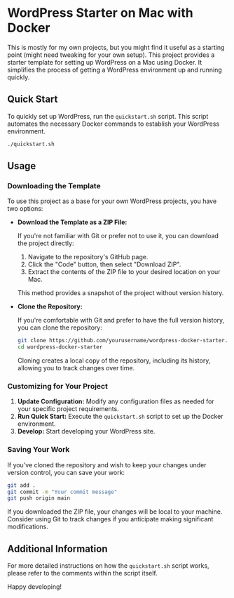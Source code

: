 # WordPress Starter on Mac with Docker

This is mostly for my own projects, but you might find it useful as a starting point (might need tweaking for your own setup). This project provides a starter template for setting up WordPress on a Mac using Docker. It simplifies the process of getting a WordPress environment up and running quickly.

## Quick Start

To quickly set up WordPress, run the `quickstart.sh` script. This script automates the necessary Docker commands to establish your WordPress environment.

```sh
./quickstart.sh
```


## Usage

### Downloading the Template

To use this project as a base for your own WordPress projects, you have two options:

- **Download the Template as a ZIP File:**

  If you're not familiar with Git or prefer not to use it, you can download the project directly:

  1. Navigate to the repository's GitHub page.
  2. Click the "Code" button, then select "Download ZIP".
  3. Extract the contents of the ZIP file to your desired location on your Mac.

  This method provides a snapshot of the project without version history.

- **Clone the Repository:**

  If you're comfortable with Git and prefer to have the full version history, you can clone the repository:

  ```sh
  git clone https://github.com/yourusername/wordpress-docker-starter.git
  cd wordpress-docker-starter
  ```

  Cloning creates a local copy of the repository, including its history, allowing you to track changes over time.

### Customizing for Your Project

1. **Update Configuration:** Modify any configuration files as needed for your specific project requirements.
2. **Run Quick Start:** Execute the `quickstart.sh` script to set up the Docker environment.
3. **Develop:** Start developing your WordPress site.

### Saving Your Work

If you've cloned the repository and wish to keep your changes under version control, you can save your work:

```sh
git add .
git commit -m "Your commit message"
git push origin main
```


If you downloaded the ZIP file, your changes will be local to your machine. Consider using Git to track changes if you anticipate making significant modifications.

## Additional Information

For more detailed instructions on how the `quickstart.sh` script works, please refer to the comments within the script itself.

Happy developing! 
